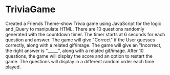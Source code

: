 # TriviaGame

Created a Friends Theme-show Trivia game using JavaScript for the logic and jQuery to manipulate HTML.  There are 10 questions randomly generated with the countdown timer. The timer starts at 6 seconds for each question and answer. The game will give "Correct" if the User guesses correctly, along with a related gif/image. The game will give an "Incorrect, the right answer is "_____", along with a related gif/image. After 10 questions, the game will display the score and an option to restart the game. The questions will display in a different random order each time played. 
